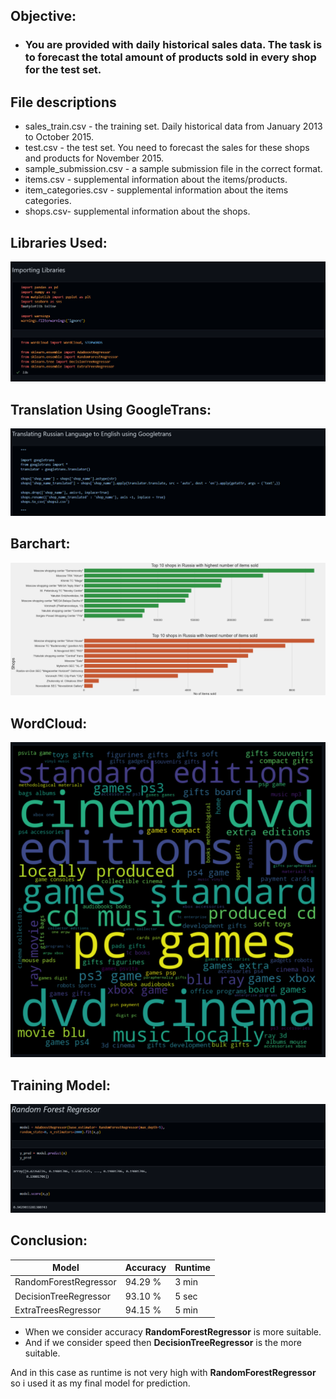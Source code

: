## Objective:
 - ### You are provided with daily historical sales data. The task is to forecast the total amount of products sold in every shop for the test set.

## File descriptions
 - sales_train.csv - the training set. Daily historical data from January 2013 to October 2015.
 - test.csv - the test set. You need to forecast the sales for these shops and products for November 2015.
 - sample_submission.csv - a sample submission file in the correct format.
 - items.csv - supplemental information about the items/products.
 - item_categories.csv  - supplemental information about the items categories.
 - shops.csv- supplemental information about the shops.


## Libraries Used:

![alt text](https://github.com/athulyesudas/Edubridge-Data-Analytics/blob/main/Projects/Predicting%20Future%20Sales/Screenshots/libraries.png?raw=true)

## Translation Using GoogleTrans:

![alt text](https://github.com/athulyesudas/Edubridge-Data-Analytics/blob/main/Projects/Predicting%20Future%20Sales/Screenshots/google.png?raw=true)

## Barchart:

![alt text](https://github.com/athulyesudas/Edubridge-Data-Analytics/blob/main/Projects/Predicting%20Future%20Sales/Screenshots/barchart.png?raw=true)

## WordCloud:

![alt text](https://github.com/athulyesudas/Edubridge-Data-Analytics/blob/main/Projects/Predicting%20Future%20Sales/Screenshots/wordcloud.png?raw=true)

## Training Model:

![alt text](https://github.com/athulyesudas/Edubridge-Data-Analytics/blob/main/Projects/Predicting%20Future%20Sales/Screenshots/training.png?raw=true)

## Conclusion:

| Model                     | Accuracy    | Runtime     |  
| ------------------------- | ----------- | ----------- |
| RandomForestRegressor     | 94.29 %     | 3 min         |
| DecisionTreeRegressor     | 93.10 %     |    5 sec         |
| ExtraTreesRegressor       | 94.15 %     |    5 min         |

- When we consider accuracy <b>RandomForestRegressor</b> is more suitable.
- And if we consider speed then <b>DecisionTreeRegressor</b> is the more suitable.

And in this case as runtime is not very high with <b>RandomForestRegressor</b> so i used it as my final model for prediction.
